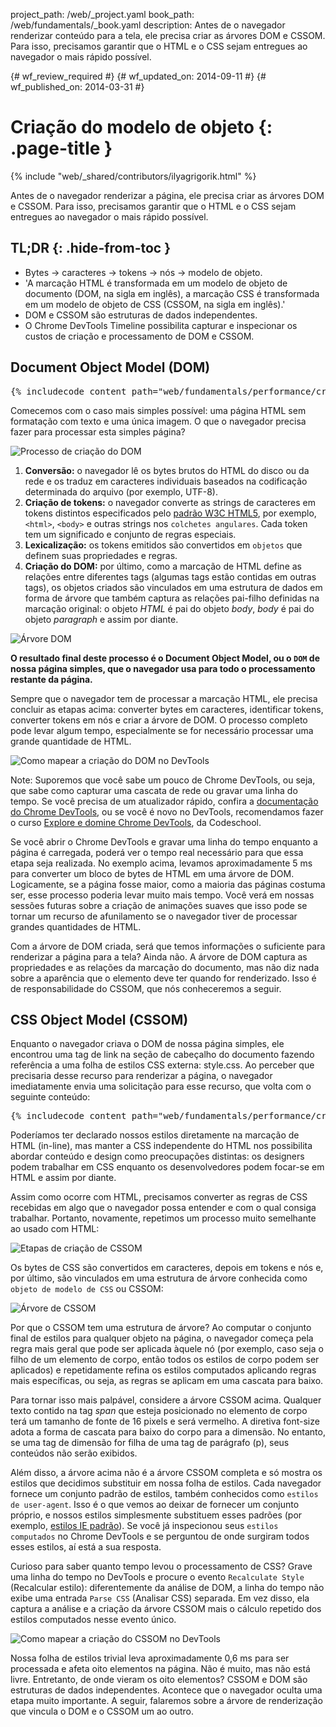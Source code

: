 project_path: /web/_project.yaml
book_path: /web/fundamentals/_book.yaml
description: Antes de o navegador renderizar conteúdo para a tela, ele precisa criar as árvores DOM e CSSOM. Para isso, precisamos garantir que o HTML e o CSS sejam entregues ao navegador o mais rápido possível.

{# wf_review_required #}
{# wf_updated_on: 2014-09-11 #}
{# wf_published_on: 2014-03-31 #}

# Criação do modelo de objeto {: .page-title }

{% include "web/_shared/contributors/ilyagrigorik.html" %}


Antes de o navegador renderizar a página, ele precisa criar as árvores DOM e CSSOM. Para isso, precisamos garantir que o HTML e o CSS sejam entregues ao navegador o mais rápido possível.



## TL;DR {: .hide-from-toc }
- Bytes → caracteres → tokens → nós → modelo de objeto.
- 'A marcação HTML é transformada em um modelo de objeto de documento (DOM, na sigla em inglês), a marcação CSS é transformada em um modelo de objeto de CSS (CSSOM, na sigla em inglês).'
- DOM e CSSOM são estruturas de dados independentes.
- O Chrome DevTools Timeline possibilita capturar e inspecionar os custos de criação e processamento de DOM e CSSOM.


## Document Object Model (DOM)


<pre class="prettyprint">
{% includecode content_path="web/fundamentals/performance/critical-rendering-path/_code/basic_dom.html" region_tag="full" %}
</pre>

Comecemos com o caso mais simples possível: uma página HTML sem formatação com texto e uma única imagem. O que o navegador precisa fazer para processar esta simples página?

<img src="images/full-process.png" alt="Processo de criação do DOM">

1. **Conversão:** o navegador lê os bytes brutos do HTML do disco ou da rede e os traduz em caracteres individuais baseados na codificação determinada do arquivo (por exemplo, UTF-8).
2. **Criação de tokens:** o navegador converte as strings de caracteres em tokens distintos especificados pelo [padrão W3C HTML5](http://www.w3.org/TR/html5/), por exemplo, `<html>`, `<body>` e outras strings nos `colchetes angulares`. Cada token tem um significado e conjunto de regras especiais.
3. **Lexicalização:** os tokens emitidos são convertidos em `objetos` que definem suas propriedades e regras.
4. **Criação do DOM:** por último, como a marcação de HTML define as relações entre diferentes tags (algumas tags estão contidas em outras tags), os objetos criados são vinculados em uma estrutura de dados em forma de árvore que também captura as relações pai-filho definidas na marcação original: o objeto _HTML_ é pai do objeto _body_, _body_ é pai do objeto _paragraph_ e assim por diante.

<img src="images/dom-tree.png" class="center" alt="Árvore DOM">

**O resultado final deste processo é o Document Object Model, ou o `DOM` de nossa página simples, que o navegador usa para todo o processamento restante da página.**

Sempre que o navegador tem de processar a marcação HTML, ele precisa concluir as etapas acima: converter bytes em caracteres, identificar tokens, converter tokens em nós e criar a árvore de DOM. O processo completo pode levar algum tempo, especialmente se for necessário processar uma grande quantidade de HTML.

<img src="images/dom-timeline.png" class="center" alt="Como mapear a criação do DOM no DevTools">

Note: Suporemos que você sabe um pouco de Chrome DevTools, ou seja, que sabe como capturar uma cascata de rede ou gravar uma linha do tempo. Se você precisa de um atualizador rápido, confira a <a href='https://developer.chrome.com/devtools'>documentação do Chrome DevTools</a>, ou se você é novo no DevTools, recomendamos fazer o curso <a href='http://discover-devtools.codeschool.com/'>Explore e domine Chrome DevTools</a>, da Codeschool.

Se você abrir o Chrome DevTools e gravar uma linha do tempo enquanto a página é carregada, poderá ver o tempo real necessário para que essa etapa seja realizada. No exemplo acima, levamos aproximadamente 5 ms para converter um bloco de bytes de HTML em uma árvore de DOM. Logicamente, se a página fosse maior, como a maioria das páginas costuma ser, esse processo poderia levar muito mais tempo. Você verá em nossas sessões futuras sobre a criação de animações suaves que isso pode se tornar um recurso de afunilamento se o navegador tiver de processar grandes quantidades de HTML.

Com a árvore de DOM criada, será que temos informações o suficiente para renderizar a página para a tela? Ainda não. A árvore de DOM captura as propriedades e as relações da marcação do documento, mas não diz nada sobre a aparência que o elemento deve ter quando for renderizado. Isso é de responsabilidade do CSSOM, que nós conheceremos a seguir.

## CSS Object Model (CSSOM)

Enquanto o navegador criava o DOM de nossa página simples, ele encontrou uma tag de link na seção de cabeçalho do documento fazendo referência a uma folha de estilos CSS externa: style.css. Ao perceber que precisaria desse recurso para renderizar a página, o navegador imediatamente envia uma solicitação para esse recurso, que volta com o seguinte conteúdo:

<pre class="prettyprint">
{% includecode content_path="web/fundamentals/performance/critical-rendering-path/_code/style.css" region_tag="full"   adjust_indentation="auto" %}
</pre>

Poderíamos ter declarado nossos estilos diretamente na marcação de HTML (in-line), mas manter a CSS independente do HTML nos possibilita abordar conteúdo e design como preocupações distintas: os designers podem trabalhar em CSS enquanto os desenvolvedores podem focar-se em HTML e assim por diante.

Assim como ocorre com HTML, precisamos converter as regras de CSS recebidas em algo que o navegador possa entender e com o qual consiga trabalhar. Portanto, novamente, repetimos um processo muito semelhante ao usado com HTML:

<img src="images/cssom-construction.png" class="center" alt="Etapas de criação de CSSOM">

Os bytes de CSS são convertidos em caracteres, depois em tokens e nós e, por último, são vinculados em uma estrutura de árvore conhecida como `objeto de modelo de CSS` ou CSSOM:

<img src="images/cssom-tree.png" class="center" alt="Árvore de CSSOM">

Por que o CSSOM tem uma estrutura de árvore? Ao computar o conjunto final de estilos para qualquer objeto na página, o navegador começa pela regra mais geral que pode ser aplicada àquele nó (por exemplo, caso seja o filho de um elemento de corpo, então todos os estilos de corpo podem ser aplicados) e repetidamente refina os estilos computados aplicando regras mais específicas, ou seja, as regras se aplicam em uma cascata para baixo.

Para tornar isso mais palpável, considere a árvore CSSOM acima. Qualquer texto contido na tag _span_ que esteja posicionado no elemento de corpo terá um tamanho de fonte de 16 pixels e será vermelho. A diretiva font-size adota a forma de cascata para baixo do corpo para a dimensão. No entanto, se uma tag de dimensão for filha de uma tag de parágrafo (p), seus conteúdos não serão exibidos.

Além disso, a árvore acima não é a árvore CSSOM completa e só mostra os estilos que decidimos substituir em nossa folha de estilos. Cada navegador fornece um conjunto padrão de estilos, também conhecidos como `estilos de user-agent`. Isso é o que vemos ao deixar de fornecer um conjunto próprio, e nossos estilos simplesmente substituem esses padrões (por exemplo, [estilos IE padrão](http://www.iecss.com/)). Se você já inspecionou seus `estilos computados` no Chrome DevTools e se perguntou de onde surgiram todos esses estilos, aí está a sua resposta.

Curioso para saber quanto tempo levou o processamento de CSS? Grave uma linha do tempo no DevTools e procure o evento `Recalculate Style` (Recalcular estilo): diferentemente da análise de DOM, a linha do tempo não exibe uma entrada `Parse CSS` (Analisar CSS) separada. Em vez disso, ela captura a análise e a criação da árvore CSSOM mais o cálculo repetido dos estilos computados nesse evento único.

<img src="images/cssom-timeline.png" class="center" alt="Como mapear a criação do CSSOM no DevTools">

Nossa folha de estilos trivial leva aproximadamente 0,6 ms para ser processada e afeta oito elementos na página. Não é muito, mas não está livre. Entretanto, de onde vieram os oito elementos? CSSOM e DOM são estruturas de dados independentes. Acontece que o navegador oculta uma etapa muito importante. A seguir, falaremos sobre a árvore de renderização que vincula o DOM e o CSSOM um ao outro.



